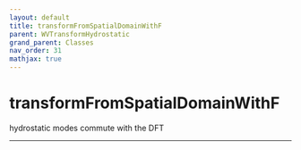```yaml
---
layout: default
title: transformFromSpatialDomainWithF
parent: WVTransformHydrostatic
grand_parent: Classes
nav_order: 31
mathjax: true
---
```


#  transformFromSpatialDomainWithF

hydrostatic modes commute with the DFT


---

